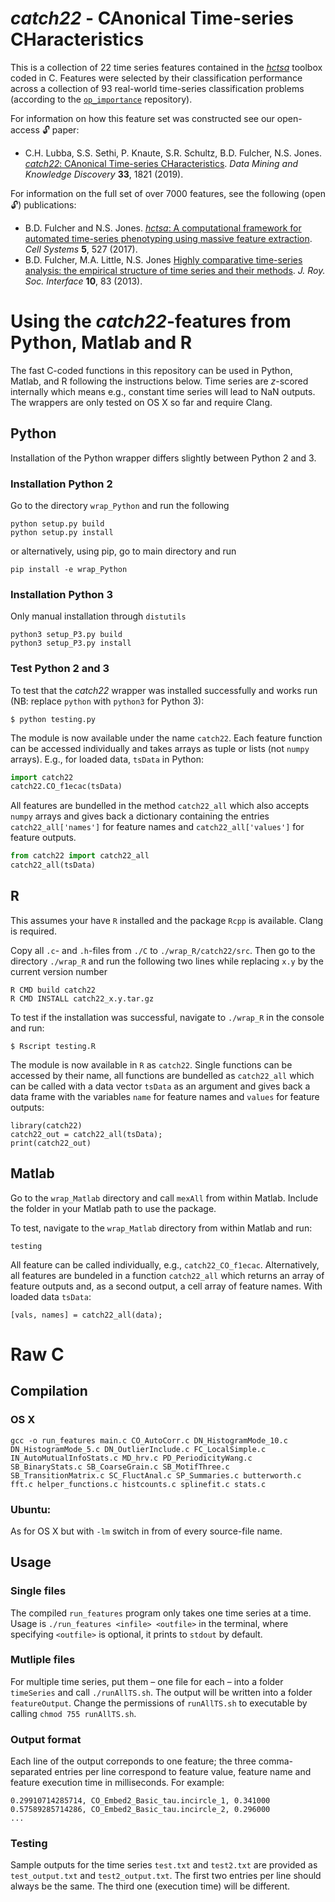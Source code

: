 # _catch22_ - CAnonical Time-series CHaracteristics
This is a collection of 22 time series features contained in the [_hctsa_](https://github.com/benfulcher/hctsa) toolbox coded in C.
Features were selected by their classification performance across a collection of 93 real-world time-series classification problems (according to the [`op_importance`](https://github.com/chlubba/op_importance) repository).

For information on how this feature set was constructed see our open-access :unlock: paper:

* C.H. Lubba, S.S. Sethi, P. Knaute, S.R. Schultz, B.D. Fulcher, N.S. Jones. [_catch22_: CAnonical Time-series CHaracteristics](https://doi.org/10.1007/s10618-019-00647-x). *Data Mining and Knowledge Discovery* **33**, 1821 (2019).

For information on the full set of over 7000 features, see the following (open :unlock:) publications:

* B.D. Fulcher and N.S. Jones. [_hctsa_: A computational framework for automated time-series phenotyping using massive feature extraction](http://www.cell.com/cell-systems/fulltext/S2405-4712\(17\)30438-6). *Cell Systems* **5**, 527 (2017).
* B.D. Fulcher, M.A. Little, N.S. Jones [Highly comparative time-series analysis: the empirical structure of time series and their methods](http://rsif.royalsocietypublishing.org/content/10/83/20130048.full). *J. Roy. Soc. Interface* **10**, 83 (2013).

# Using the _catch22_-features from Python, Matlab and R

The fast C-coded functions in this repository can be used in Python, Matlab, and R following the instructions below.
Time series are _z_-scored internally which means e.g., constant time series will lead to NaN outputs.
The wrappers are only tested on OS X so far and require Clang.

## Python

Installation of the Python wrapper differs slightly between Python 2 and 3.

### Installation Python 2

Go to the directory `wrap_Python` and run the following

```
python setup.py build
python setup.py install
```

or alternatively, using pip, go to main directory and run

```
pip install -e wrap_Python
```

### Installation Python 3

Only manual installation through `distutils`

```
python3 setup_P3.py build
python3 setup_P3.py install
```

### Test Python 2 and 3

To test that the _catch22_ wrapper was installed successfully and works run (NB: replace `python` with `python3` for Python 3):

```
$ python testing.py
```

The module is now available under the name `catch22`.
Each feature function can be accessed individually and takes arrays as tuple or lists (not `numpy` arrays).
E.g., for loaded data, `tsData` in Python:

```python
import catch22
catch22.CO_f1ecac(tsData)
```

All features are bundelled in the method `catch22_all` which also accepts `numpy` arrays and gives back a dictionary containing the entries `catch22_all['names']` for feature names and `catch22_all['values']` for feature outputs.

```python
from catch22 import catch22_all
catch22_all(tsData)
```

## R

This assumes your have `R` installed and the package `Rcpp` is available.
Clang is required.

Copy all `.c`- and `.h`-files from `./C` to `./wrap_R/catch22/src`.
Then go to the directory `./wrap_R` and run the following two lines while replacing `x.y` by the current version number

```
R CMD build catch22
R CMD INSTALL catch22_x.y.tar.gz
```

To test if the installation was successful, navigate to `./wrap_R` in the console and run:

```
$ Rscript testing.R
```

The module is now available in `R` as `catch22`. Single functions can be accessed by their name, all functions are bundelled as `catch22_all` which can be called with a data vector `tsData` as an argument and gives back a data frame with the variables `name` for feature names and `values` for feature outputs:

```
library(catch22)
catch22_out = catch22_all(tsData);
print(catch22_out)
```

## Matlab

Go to the `wrap_Matlab` directory and call `mexAll` from within Matlab.
Include the folder in your Matlab path to use the package.

To test, navigate to the `wrap_Matlab` directory from within Matlab and run:

```
testing
```

All feature can be called individually, e.g., `catch22_CO_f1ecac`.
Alternatively, all features are bundeled in a function `catch22_all` which returns an array of feature outputs and, as a second output, a cell array of feature names.
With loaded data `tsData`:

```
[vals, names] = catch22_all(data);
```

# Raw C

## Compilation

### OS X
```
gcc -o run_features main.c CO_AutoCorr.c DN_HistogramMode_10.c DN_HistogramMode_5.c DN_OutlierInclude.c FC_LocalSimple.c IN_AutoMutualInfoStats.c MD_hrv.c PD_PeriodicityWang.c SB_BinaryStats.c SB_CoarseGrain.c SB_MotifThree.c SB_TransitionMatrix.c SC_FluctAnal.c SP_Summaries.c butterworth.c fft.c helper_functions.c histcounts.c splinefit.c stats.c
```
### Ubuntu:
As for OS X but with `-lm` switch in from of every source-file name.

## Usage

### Single files

The compiled `run_features` program only takes one time series at a time. Usage is `./run_features <infile> <outfile>` in the terminal, where specifying `<outfile>` is optional, it prints to  `stdout` by default.

### Mutliple files

For multiple time series, put them – one file for each – into a folder `timeSeries` and call `./runAllTS.sh`.
The output will be written into a folder `featureOutput`.
Change the permissions of `runAllTS.sh` to executable by calling `chmod 755 runAllTS.sh`.

### Output format

Each line of the output correponds to one feature; the three comma-separated entries per line correspond to feature value, feature name and feature execution time in milliseconds.
For example:
```
0.29910714285714, CO_Embed2_Basic_tau.incircle_1, 0.341000
0.57589285714286, CO_Embed2_Basic_tau.incircle_2, 0.296000
...
```

### Testing

Sample outputs for the time series `test.txt` and `test2.txt` are provided as `test_output.txt` and `test2_output.txt`.
The first two entries per line should always be the same.
The third one (execution time) will be different.
